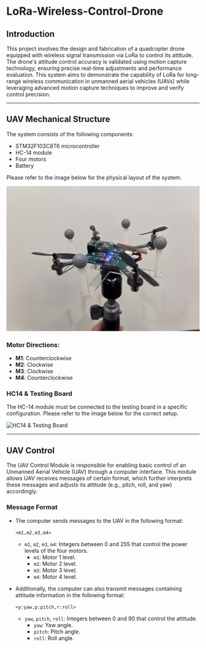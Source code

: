 # LoRa-Wireless-Control-Drone

## Introduction

This project involves the design and fabrication of a quadcopter drone equipped with wireless signal transmission via LoRa to control its attitude. The drone's attitude control accuracy is validated using motion capture technology, ensuring precise real-time adjustments and performance evaluation. This system aims to demonstrate the capability of LoRa for long-range wireless communication in unmanned aerial vehicles (UAVs) while leveraging advanced motion capture techniques to improve and verify control precision.

---

## UAV Mechanical Structure

The system consists of the following components:
- STM32F103C8T6 microcontroller
- HC-14 module
- Four motors
- Battery

Please refer to the image below for the physical layout of the system.

![UAV ME Design](./images/UAV.jpg)

### Motor Directions:
- **M1**: Counterclockwise
- **M2**: Clockwise
- **M3**: Clockwise
- **M4**: Counterclockwise

### HC14 & Testing Board

The HC-14 module must be connected to the testing board in a specific configuration. Please refer to the image below for the correct setup.

![HC14 & Testing Board](./images/HC14&TestingBoard.jpg)

---

## UAV Control

The UAV Control Module is responsible for enabling basic control of an Unmanned Aerial Vehicle (UAV) through a computer interface. This module allows UAV receives messages of certain format, which further interprets these messages and adjusts its attitude (e.g., pitch, roll, and yaw) accordingly.

### Message Format

- The computer sends messages to the UAV in the following format:

    ```
    <m1,m2,m3,m4>
    ```

  - `m1`, `m2`, `m3`, `m4`: Integers between 0 and 255 that control the power levels of the four motors.
    - `m1`: Motor 1 level.
    - `m2`: Motor 2 level.
    - `m3`: Motor 3 level.
    - `m4`: Motor 4 level.

- Additionally, the computer can also transmit messages containing attitude information in the following format:
    
    ```
    <y:yaw,p:pitch,r:roll>
    ```
  - `yaw`, `pitch`, `roll`: Integers between 0 and 90 that control the attitude.
    - `yaw`: Yaw angle.
    - `pitch`: Pitch angle.
    - `roll`: Roll angle.